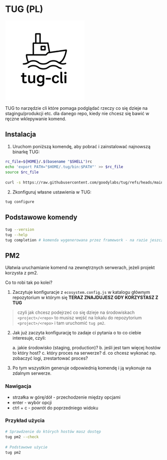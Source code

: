 # TUG (PL)

![tug](https://raw.githubusercontent.com/goodylabs/tug/refs/heads/main/assets/images/tug-cli-logo-256x256.png)

TUG to narzędzie cli które pomaga podglądać rzeczy co się dzieje na stagingu/produkcji etc. dla danego repo, kiedy nie chcesz się bawić w ręczne wklepywanie komend.

## Instalacja

1. Uruchom poniższą komendę, aby pobrać i zainstalować najnowszą binarkę TUG:

```bash
rc_file=${HOME}/.$(basename "$SHELL")rc
echo 'export PATH="$HOME/.tug/bin:$PATH"' >> $rc_file
source $rc_file

curl -s https://raw.githubusercontent.com/goodylabs/tug/refs/heads/main/scripts/download.sh | bash -s
```

2. Zkonfiguruj własne ustawienia w TUG:

```bash
tug configure
```

## Podstawowe komendy

```bash
tug --version
tug --help
tug completion # komenda wygenerowana przez framework - na razie jeszcze nie rozkminiłem jak dokładnie działa.
```

## PM2

Ułatwia uruchamianie komend na zewnętrznych serwerach, jeżeli projekt korzysta z pm2.

Co to robi tak po kolei?

1. Zaczytuje konfiguracje z `ecosystem.config.js` w katalogu głównym repozytorium w którym się **TERAZ ZNAJDUJESZ GDY KORZYSTASZ Z TUG**

> czyli jak chcesz podejrzeć co się dzieje na środowiskach `<project>/<repo>` to musisz wejść na lokalu do repozytorium `<project>/<repo>` i tam uruchomić `tug pm2`.

2. Jak już zaczyta konfigurację to zadaje ci pytania o to co ciebie interesuje, czyli:

   a. jakie środowisko (staging, production)?
   b. jeśli jest tam więcej hostów to który host?
   c. który proces na serwerze?
   d. co chcesz wykonać np. zobaczyć logi, zrestartować proces?

3. Po tym wszystkim generuje odpowiednią komendę i ją wykonuje na zdalnym serwerze.

### Nawigacja

- strzałka w górę/dół - przechodzenie między opcjami
- enter - wybór opcji
- ctrl + c - powrót do poprzedniego widoku

### Przykład użycia

```bash
# Sprawdzenie do których hostów masz dostęp
tug pm2 --check

# Podstawowe użycie
tug pm2
```
